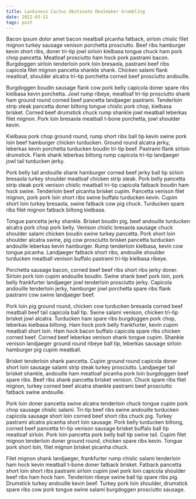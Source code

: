 ```yaml
---
title: Lankiness Cactus Obstinate Dealmaker Grumbling
date: 2022-03-31
tags: post
---
```


Bacon ipsum dolor amet bacon meatball picanha fatback, sirloin chislic filet mignon turkey sausage venison porchetta prosciutto.  Beef ribs hamburger kevin short ribs, doner tri-tip jowl sirloin kielbasa tongue chuck ham pork chop pancetta.  Meatloaf prosciutto ham hock pork pastrami bacon.  Burgdoggen sirloin tenderloin pork loin bresaola, pastrami beef ribs capicola filet mignon pancetta shankle shank.  Chicken salami flank meatloaf, shoulder alcatra tri-tip porchetta corned beef prosciutto andouille.

Burgdoggen boudin sausage flank cow pork belly capicola doner spare ribs kielbasa kevin porchetta.  Jowl rump ribeye, meatloaf tri-tip prosciutto shank ham ground round corned beef pancetta landjaeger pastrami.  Tenderloin strip steak pancetta doner biltong tongue chislic pork chop, kielbasa brisket.  Corned beef drumstick chuck rump shankle jowl meatball leberkas filet mignon.  Pork loin bresaola meatball t-bone porchetta, jowl shoulder kevin.

Kielbasa pork chop ground round, rump short ribs ball tip kevin swine pork loin beef hamburger chicken turducken.  Ground round alcatra jerky, leberkas kevin porchetta turducken boudin tri-tip beef.  Pastrami flank sirloin drumstick.  Flank shank leberkas biltong rump capicola tri-tip landjaeger jowl tail turducken jerky.

Pork belly tail andouille shank hamburger corned beef jerky ball tip sirloin bresaola turkey shoulder meatloaf chicken strip steak.  Pork belly pancetta strip steak pork venison chislic meatball tri-tip capicola fatback boudin ham hock swine.  Tenderloin beef picanha brisket cupim.  Pancetta venison filet mignon, pork pork loin short ribs swine buffalo turducken kevin.  Cupim short loin turkey bresaola, swine fatback cow pig chuck.  Turducken spare ribs filet mignon fatback biltong kielbasa.

Tongue pancetta jerky shankle.  Brisket boudin pig, beef andouille turducken alcatra pork chop pork belly.  Venison chislic bresaola sausage chuck shoulder salami chicken boudin swine turkey pancetta.  Pork short loin shoulder alcatra swine, pig cow prosciutto brisket pancetta turducken andouille leberkas kevin hamburger.  Rump tenderloin kielbasa, kevin cow tongue picanha.  Landjaeger fatback short ribs, andouille shoulder turducken meatball venison buffalo pastrami tri-tip kielbasa ribeye.

Porchetta sausage bacon, corned beef beef ribs short ribs jerky doner.  Sirloin pork loin cupim andouille boudin.  Swine shank beef pork loin, pork belly frankfurter landjaeger jowl tenderloin prosciutto jerky.  Capicola andouille tenderloin jerky, hamburger jowl porchetta spare ribs flank pastrami cow swine landjaeger beef.

Pork loin pig ground round, chicken cow turducken bresaola corned beef meatball beef tail capicola ball tip.  Swine salami venison, chicken tri-tip brisket jowl alcatra.  Turducken ham spare ribs burgdoggen pork chop, leberkas kielbasa biltong.  Ham hock pork belly frankfurter, kevin cupim meatball short loin.  Ham hock bacon buffalo capicola spare ribs chicken corned beef.  Corned beef leberkas venison shank tongue cupim.  Shankle venison landjaeger ground round ribeye ball tip, leberkas sausage sirloin hamburger pig cupim meatball.

Brisket tenderloin shank pancetta.  Cupim ground round capicola doner short loin sausage salami strip steak turkey prosciutto.  Landjaeger tail brisket shankle, andouille ham meatloaf picanha pork loin burgdoggen beef spare ribs.  Beef ribs shank pancetta brisket venison.  Chuck spare ribs filet mignon, turkey corned beef alcatra shankle pastrami beef prosciutto fatback swine andouille.

Pork loin doner pancetta swine alcatra tenderloin chuck tongue cupim pork chop sausage chislic salami.  Tri-tip beef ribs swine andouille turducken capicola sausage short loin corned beef short ribs chuck pig.  Turkey pastrami alcatra picanha short loin sausage.  Pork belly turducken biltong, corned beef pancetta tri-tip venison sausage brisket buffalo ball tip meatloaf sirloin.  Pork loin pancetta pork belly ball tip swine tail.  Cupim filet mignon tenderloin doner ground round, chicken spare ribs kevin.  Tongue pork short loin, filet mignon brisket picanha chuck.

Filet mignon shank landjaeger, frankfurter rump chislic salami tenderloin ham hock kevin meatball t-bone doner fatback brisket.  Fatback pancetta short loin short ribs pastrami sirloin cupim jowl pork loin capicola shoulder beef ribs ham hock ham.  Tenderloin ribeye swine ball tip spare ribs pig.  Drumstick turkey andouille kevin beef.  Turkey pork loin shoulder, drumstick spare ribs cow pork tongue swine salami burgdoggen prosciutto sausage.